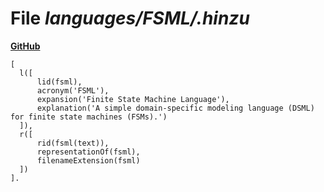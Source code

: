 # File _languages/FSML/.hinzu_
**[GitHub](https://github.com/softlang/yas/blob/master/languages/FSML/.hinzu)**
```
[
  l([
      lid(fsml),
      acronym('FSML'),
      expansion('Finite State Machine Language'),
      explanation('A simple domain-specific modeling language (DSML) for finite state machines (FSMs).')
  ]),
  r([
      rid(fsml(text)),
      representationOf(fsml),
      filenameExtension(fsml)
  ])
].
```
